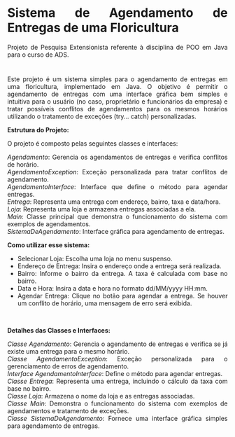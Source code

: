 <div align="justify">
  
# Sistema de Agendamento de Entregas de uma Floricultura 

Projeto de Pesquisa Extensionista referente à disciplina de POO em Java para o curso de ADS.
<br>
#
Este projeto é um sistema simples para o agendamento de entregas em uma floricultura, implementado em Java. O objetivo é permitir o agendamento de entregas com uma interface gráfica bem simples e intuitiva para o usuário (no caso, proprietário e funcionários da empresa) e tratar possíveis conflitos de agendamentos para os mesmos horários utilizando o tratamento de exceções (try... catch) personalizadas.

<b>Estrutura do Projeto:</b>
<br>

O projeto é composto pelas seguintes classes e interfaces:
<br>

<i>Agendamento</i>: Gerencia os agendamentos de entregas e verifica conflitos de horário.
<br>
<i>AgendamentoException</i>: Exceção personalizada para tratar conflitos de agendamento.
<br>
<i>AgendamentoInterface</i>: Interface que define o método para agendar entregas.
<br>
<i>Entrega</i>: Representa uma entrega com endereço, bairro, taxa e data/hora.
<br>
<i>Loja</i>: Representa uma loja e armazena entregas associadas a ela.
<br>
<i>Main</i>: Classe principal que demonstra o funcionamento do sistema com exemplos de agendamentos.
<br>
<i>SistemaDeAgendamento</i>: Interface gráfica para agendamento de entregas.

<b>Como utilizar esse sistema:</b>
* Selecionar Loja: Escolha uma loja no menu suspenso.
* Endereço de Entrega: Insira o endereço onde a entrega será realizada.
* Bairro: Informe o bairro da entrega. A taxa é calculada com base no bairro.
* Data e Hora: Insira a data e hora no formato dd/MM/yyyy HH:mm.
* Agendar Entrega: Clique no botão para agendar a entrega. Se houver um conflito de horário, uma mensagem de erro será exibida.
<br>

<b>Detalhes das Classes e Interfaces:</b>
<br>

<i>Classe Agendamento</i>:
Gerencia o agendamento de entregas e verifica se já existe uma entrega para o mesmo horário.
<br>
<i>Classe AgendamentoException</i>:
Exceção personalizada para o gerenciamento de erros de agendamento.
<br>
<i>Interface AgendamentoInterface</i>:
Define o método para agendar entregas.
<br>
<i>Classe Entrega</i>:
Representa uma entrega, incluindo o cálculo da taxa com base no bairro.
<br>
<i>Classe Loja</i>:
Armazena o nome da loja e as entregas associadas.
<br>
<i>Classe Main</i>:
Demonstra o funcionamento do sistema com exemplos de agendamentos e tratamento de exceções.
<br>
<i>Classe SistemaDeAgendamento</i>:
Fornece uma interface gráfica simples para agendamento de entregas.
</div>
